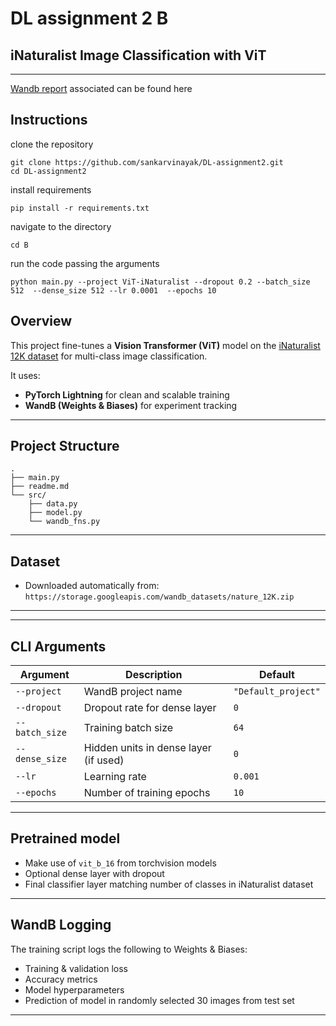 

# DL assignment 2 B

##  iNaturalist Image Classification with ViT  

---

[Wandb report](https://wandb.ai/cs24m041-iit-madras/DA6401-Assignment2/reports/DA6401-Assignment-2--VmlldzoxMjAzNTUzNA?accessToken=pvuaifa3kvtlvgihqg4d87n1l6ddmj2w3dri9xvoix5rpxbhui31wd1pkdskjf64) associated can be found here


## Instructions
clone the repository
```
git clone https://github.com/sankarvinayak/DL-assignment2.git
cd DL-assignment2
```
install requirements
```
pip install -r requirements.txt
```
navigate to the directory
```
cd B
```
run the code passing the arguments
```
python main.py --project ViT-iNaturalist --dropout 0.2 --batch_size 512  --dense_size 512 --lr 0.0001  --epochs 10
```


##  Overview

This project fine-tunes a **Vision Transformer (ViT)** model on the [iNaturalist 12K dataset](https://storage.googleapis.com/wandb_datasets/nature_12K.zip) for multi-class image classification.

It uses:

- **PyTorch Lightning** for clean and scalable training
- **WandB (Weights & Biases)** for experiment tracking

---

##  Project Structure

```
.
├── main.py                  
├── readme.md                
└── src/
    ├── data.py              
    ├── model.py             
    └── wandb_fns.py         
```

---

## Dataset

-  Downloaded automatically from:  
  `https://storage.googleapis.com/wandb_datasets/nature_12K.zip`

---



---

## CLI Arguments

| Argument        | Description                                | Default              |
|------------------|--------------------------------------------|----------------------|
| `--project`      | WandB project name                         | `"Default_project"`  |
| `--dropout`      | Dropout rate for dense layer              | `0`                  |
| `--batch_size`   | Training batch size                       | `64`                 |
| `--dense_size`   | Hidden units in dense layer (if used)     | `0`                  |
| `--lr`           | Learning rate                             | `0.001`              |
| `--epochs`       | Number of training epochs                 | `10`                 |

---

##  Pretrained model

- Make use of `vit_b_16` from torchvision models
- Optional dense layer with dropout
- Final classifier layer matching number of classes in iNaturalist dataset

---

##  WandB Logging

The training script logs the following to Weights & Biases:

- Training & validation loss
- Accuracy metrics
- Model hyperparameters
- Prediction of model in randomly selected 30 images from test set

---

